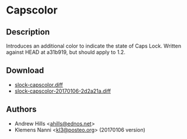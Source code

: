 Capscolor
=========

Description
-----------

Introduces an additional color to indicate the state of Caps Lock. Written
against HEAD at a31b919, but should apply to 1.2.

Download
--------

* [slock-capscolor.diff](slock-capscolor.diff)
* [slock-capscolor-20170106-2d2a21a.diff](slock-capscolor-20170106-2d2a21a.diff)

Authors
-------

* Andrew Hills <[ahills@ednos.net](mailto:ahills@ednos.net)>
* Klemens Nanni <[kl3@posteo.org](mailto:kl3@posteo.org)> (20170106 version)
